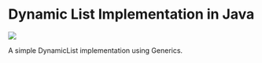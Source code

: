 # Dynamic List Implementation in Java 
![](https://github.com/thiago-rezende/dynamic-list-java/workflows/GitHub%20CI/badge.svg)

A simple DynamicList implementation using Generics.
